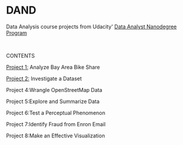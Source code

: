 # DAND
Data Analysis course projects from Udacity' [Data Analyst Nanodegree Program](https://www.udacity.com/course/data-analyst-nanodegree--nd002)

<br />

 CONTENTS <br />

[Project 1:](https://github.com/DenisDPR/DAND/blob/master/Bay_Area_Bike_Share_Analysis.ipynb) Analyze Bay Area Bike Share <br />

[Project 2:](https://github.com/DenisDPR/DAND/blob/master/Titanic_Data_Analysis%5BConflict%5D.ipynb) Investigate a Dataset <br />

Project 4:Wrangle OpenStreetMap Data  <br />

Project 5:Explore and Summarize Data <br />

Project 6:Test a Perceptual Phenomenon  <br />

Project 7:Identify Fraud from Enron Email  <br />

Project 8:Make an Effective Visualization <br />
